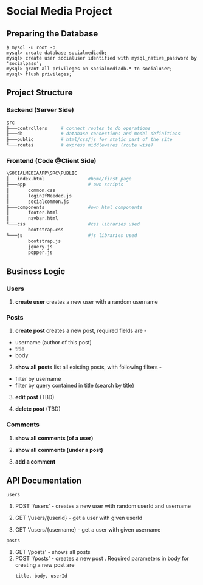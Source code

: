 # Social Media Project

## Preparing the Database

```shell
$ mysql -u root -p
mysql> create database socialmediadb;
mysql> create user socialuser identified with mysql_native_password by 'socialpass';
mysql> grant all privileges on socialmediadb.* to socialuser;
mysql> flush privileges;
```

## Project Structure

### Backend (Server Side)

```sh
src
├───controllers     # connect routes to db operations
├───db              # database connections and model definitions
├───public          # html/css/js for static part of the site
└───routes          # express middlewares (route wise)
```

### Frontend (Code @Client Side)

```sh
\SOCIALMEDIAAPP\SRC\PUBLIC
│   index.html                #home/first page
├───app                       # own scripts
│       common.css
│       loginIfNeeded.js
│       socialcommon.js
├───components                #own html components
│       footer.html
│       navbar.html
└───css                       #css libraries used
        bootstrap.css
└───js                        #js libraries used
        bootstrap.js
        jquery.js
        popper.js
```

## Business Logic

### Users

1. **create user**
   creates a new user with a random username

### Posts

1. **create post**
   creates a new post, required fields are -

- username (author of this post)
- title
- body

2. **show all posts**
   list all existing posts, with following filters -

- filter by username
- filter by query contained in title (search by title)

3. **edit post** (TBD)

4. **delete post** (TBD)

### Comments

1. **show all comments (of a user)**

2. **show all comments (under a post)**

3. **add a comment**

## API Documentation

`users`

1. POST '/users' - creates a new user with random userId and username

2. GET '/users/{userId} - get a user with given userId

3. GET '/users/{username} - get a user with given username

`posts`

1. GET '/posts' - shows all posts
2. POST '/posts' - creates a new post
   . Required parameters in body for creating a new post are
   ```
   title, body, userId
   ```
